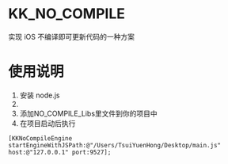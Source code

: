 # KK_NO_COMPILE
实现 iOS 不编译即可更新代码的一种方案

# 使用说明
1. 安装 node.js
2.
3. 添加NO_COMPILE_Libs里文件到你的项目中
4. 在项目启动后执行

```
[KKNoCompileEngine startEngineWithJSPath:@"/Users/TsuiYuenHong/Desktop/main.js" host:@"127.0.0.1" port:9527];
```

